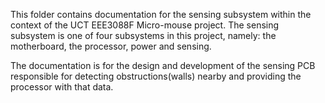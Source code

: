 This folder contains documentation for the sensing subsystem within the context of the UCT EEE3088F Micro-mouse project. The sensing subsystem is one of four subsystems in this project, namely: the motherboard, the processor, power and sensing.

The documentation is for the design and development of the sensing PCB responsible for detecting obstructions(walls) nearby and providing the processor with that data.
